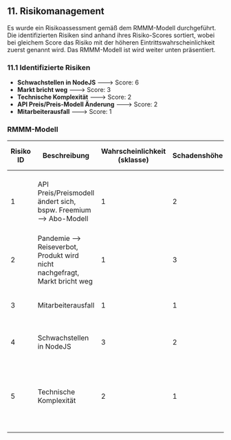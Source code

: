 ## 11. Risikomanagement

Es wurde ein Risikoassessment gemäß dem RMMM-Modell durchgeführt. Die identifizierten Risiken sind anhand ihres Risiko-Scores sortiert, wobei bei gleichem Score das Risiko mit der höheren Eintrittswahrscheinlichkeit zuerst genannt wird. Das RMMM-Modell ist wird weiter unten präsentiert.

### 11.1 Identifizierte Risiken

- **Schwachstellen in NodeJS** ---> Score: 6
- **Markt bricht weg** ---> Score: 3
- **Technische Komplexität** ---> Score: 2
- **API Preis/Preis-Modell Änderung** ---> Score: 2
- **Mitarbeiterausfall** ---> Score: 1


### RMMM-Modell

| Risiko ID | Beschreibung | Wahrscheinlichkeit (sklasse) | Schadenshöhe | Risiko Score | Minimierungs-Strategie | Indikatoren | Notfallplan | Status | Verantwortlicher | Datum der letzten Aktualisierung |
|-----------|--------------|------------------------------|---------------|--------------|--------------------------|-------------|--------------|--------|-------------------|-------------------------------|
| 1 | API Preis/Preismodell ändert sich, bspw. Freemium --> Abo-Modell | 1 | 2 | 2 | Generische Implementierung mit hohem Abstraktionsgrad, die erlauben alternative APIs zu verwenden | Akzeptanzgrad der API, Profitabilität der API/Firma, Trends bei API Pricing, Nutzungsrate von anderen und einem selbst | Suspendierung der Services, welche die APIs benötigen | offen | Jan Bassing | 17.04.2025 |
| 2 | Pandemie --> Reiseverbot, Produkt wird nicht nachgefragt, Markt bricht weg | 1 | 3 | 3 | Diversifizierung und alternative Einnahmequellen | Flug / Reiseverbote, Warnungen/Empfehlungen von Ämtern | - | offen | Jan Bassing | 17.04.2025 |
| 3 | Mitarbeiterausfall | 1 | 1 | 1 | Mehr Personen als nötig fürs Projekt heranziehen | Performance von Mitarbeitern | Freelancer rekrutieren | offen | Jan Bassing | 17.04.2025 |
| 4 | Schwachstellen in NodeJS | 3 | 2 | 6 | Informiert bleiben und schnellstmöglich beheben | Hacking oder Ausnutzung von Schwachstellen | Emergency Shutdown der Applikation | offen | Cedric Noeldechen | 17.04.2025 |
| 5 | Technische Komplexität | 2 | 1 | 2 | Mehr Zeit einplanen | Erfüllung der Aufgabe dauert länger als eingeschätzt | Features werden nicht oder nicht wie geplant implementiert (auf Kosten der User Experience) | offen | Tim Hitschfeld | 17.04.2025 |

